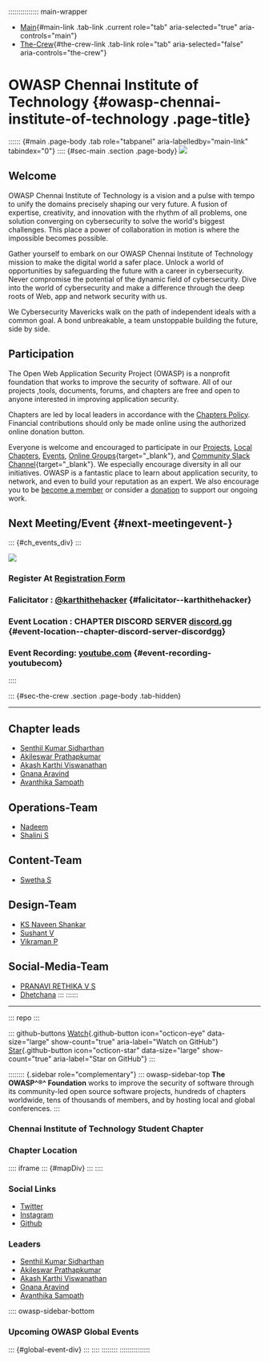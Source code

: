 ::::::::::::::: main-wrapper
- [Main](#div-main){#main-link .tab-link .current role="tab"
  aria-selected="true" aria-controls="main"}
- [The-Crew](#div-the-crew){#the-crew-link .tab-link role="tab"
  aria-selected="false" aria-controls="the-crew"}

# OWASP Chennai Institute of Technology {#owasp-chennai-institute-of-technology .page-title}

:::::: {#main .page-body .tab role="tabpanel" aria-labelledby="main-link" tabindex="0"}
:::: {#sec-main .section .page-body}
![](assets/images/banner.jpg)

## Welcome

OWASP Chennai Institute of Technology is a vision and a pulse with tempo
to unify the domains precisely shaping our very future. A fusion of
expertise, creativity, and innovation with the rhythm of all problems,
one solution converging on cybersecurity to solve the world's biggest
challenges. This place a power of collaboration in motion is where the
impossible becomes possible.

Gather yourself to embark on our OWASP Chennai Institute of Technology
mission to make the digital world a safer place. Unlock a world of
opportunities by safeguarding the future with a career in cybersecurity.
Never compromise the potential of the dynamic field of cybersecurity.
Dive into the world of cybersecurity and make a difference through the
deep roots of Web, app and network security with us.

We Cybersecurity Mavericks walk on the path of independent ideals with a
common goal. A bond unbreakable, a team unstoppable building the future,
side by side.

## Participation

The Open Web Application Security Project (OWASP) is a nonprofit
foundation that works to improve the security of software. All of our
projects ,tools, documents, forums, and chapters are free and open to
anyone interested in improving application security.

Chapters are led by local leaders in accordance with the [Chapters
Policy](../www-policy/operational/chapters-2.html). Financial
contributions should only be made online using the authorized online
donation button.

Everyone is welcome and encouraged to participate in our
[Projects](../projects/index.html), [Local
Chapters](../chapters/index.html), [Events](../events/index.html),
[Online
Groups](https://groups.google.com/a/owasp.com/){target="_blank"}, and
[Community Slack Channel](https://owasp.slack.com/){target="_blank"}. We
especially encourage diversity in all our initiatives. OWASP is a
fantastic place to learn about application security, to network, and
even to build your reputation as an expert. We also encourage you to be
[become a member](../membership/index.html) or consider a
[donation](../donate/index.html) to support our ongoing work.

## Next Meeting/Event {#next-meetingevent-}

::: {#ch_events_div}
:::

![](assets/events/IntroductionToCybersecByKarthiTheHacker.jpg)

### Register At [Registration Form](https://cutt.ly/owaspcit-1)

### Falicitator : [\@karthithehacker](https://www.instagram.com/karthithehacker/) {#falicitator--karthithehacker}

### Event Location : CHAPTER DISCORD SERVER [discord.gg](https://discord.gg/f2kn45J5Eb) {#event-location--chapter-discord-server-discordgg}

### Event Recording: [youtube.com](https://youtu.be/Zvp6hyZ39Do) {#event-recording-youtubecom}
::::

::: {#sec-the-crew .section .page-body .tab-hidden}

------------------------------------------------------------------------

## Chapter leads

- [Senthil Kumar
  Sidharthan](../cdn-cgi/l/email-protection.html#6a190f041e0203064419030e020b181e020b042a051d0b191a4405180d)
- [Akileswar
  Prathapkumar](../cdn-cgi/l/email-protection.html#2243494b4e47515543500c525043564a435249574f4350624d554351520c4d5045)
- [Akash Karthi
  Viswanathan](../cdn-cgi/l/email-protection.html#e3828882908bcd958a908b94828d82978b828da38c94829093cd8c9184)
- [Gnana
  Aravind](../cdn-cgi/l/email-protection.html#66010807080748071407100f080226091107151648091401)
- [Avanthika
  Sampath](../cdn-cgi/l/email-protection.html#e58493848b918d8c8e84cb9684889584918da58a92849695cb8a9782)

## Operations-Team

- [Nadeem](https://www.linkedin.com/in/nadeem05)
- [Shalini S](https://www.linkedin.com/in/sjshalinisrinivasan/)

## Content-Team

- [Swetha S](https://www.linkedin.com/in/swe-siva/)

## Design-Team

- [KS Naveen
  Shankar](https://www.linkedin.com/in/ks-naveen-shakar-47b738273/)
- [Sushant V](https://www.linkedin.com/in/sushant-v-cit-14524a258/)
- [Vikraman P](https://www.linkedin.com/in/vikraman-p-4b1a99258)

## Social-Media-Team

- [PRANAVI RETHIKA V
  S](https://www.linkedin.com/in/pranavi-rethika-v-s-2b13a2257)
- [Dhetchana](https://www.linkedin.com/in/dhetchana-u-k-077520257)
:::
::::::

------------------------------------------------------------------------

::: repo
:::

::: github-buttons
[Watch](https://github.com/owasp/www-chapter-chennai-institute-of-technology/subscription){.github-button
icon="octicon-eye" data-size="large" show-count="true"
aria-label="Watch on GitHub"}
[Star](https://github.com/owasp/www-chapter-chennai-institute-of-technology){.github-button
icon="octicon-star" data-size="large" show-count="true"
aria-label="Star on GitHub"}
:::

:::::::: {.sidebar role="complementary"}
::: owasp-sidebar-top
**The OWASP^®^ Foundation** works to improve the security of software
through its community-led open source software projects, hundreds of
chapters worldwide, tens of thousands of members, and by hosting local
and global conferences.
:::

### Chennai Institute of Technology Student Chapter

### Chapter Location

:::: iframe
::: {#mapDiv}
:::
::::

### Social Links

- [Twitter](https://twitter.com/OwaspCit)
- [Instagram](https://instagram.com/owasp_cit)
- [Github](https://github.com/OWASP-CIT)

### Leaders

- [Senthil Kumar
  Sidharthan](../cdn-cgi/l/email-protection.html#5b283e352f3332377528323f333a292f333a351b342c3a282b7534293c)
- [Akileswar
  Prathapkumar](../cdn-cgi/l/email-protection.html#38595351545d4b4f594a16484a594c505948534d55594a78574f594b4816574a5f)
- [Akash Karthi
  Viswanathan](../cdn-cgi/l/email-protection.html#afcec4cedcc781d9c6dcc7d8cec1cedbc7cec1efc0d8cedcdf81c0ddc8)
- [Gnana
  Aravind](../cdn-cgi/l/email-protection.html#9cfbf2fdf2fdb2fdeefdeaf5f2f8dcf3ebfdefecb2f3eefb)
- [Avanthika
  Sampath](../cdn-cgi/l/email-protection.html#355443545b415d5c5e541b4654584554415d755a425446451b5a4752)

:::: owasp-sidebar-bottom
### Upcoming OWASP Global Events

::: {#global-event-div}
:::
::::
::::::::
:::::::::::::::
